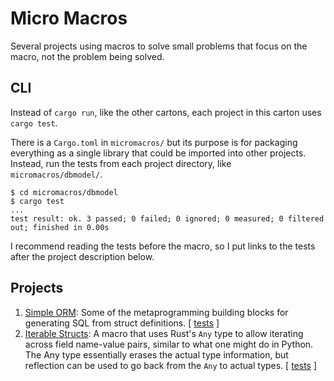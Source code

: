 # Micro Macros

Several projects using macros to solve small problems that focus on the macro, not the problem being solved.

## CLI

Instead of `cargo run`, like the other cartons, each project in this carton uses `cargo test`.

There is a `Cargo.toml` in `micromacros/` but its purpose is for packaging everything as a single library that could be imported into other projects. Instead, run the tests from each project directory, like `micromacros/dbmodel/`.

```shell
$ cd micromacros/dbmodel
$ cargo test
...
test result: ok. 3 passed; 0 failed; 0 ignored; 0 measured; 0 filtered out; finished in 0.00s
```
I recommend reading the tests before the macro, so I put links to the tests after the project description below.

## Projects

1. [Simple ORM](dbmodel/): Some of the metaprogramming building blocks for generating SQL from struct definitions. [ [tests](micromacros/dbmodel/tests/the_test.rs) ]
2. [Iterable Structs](iterable/): A macro that uses Rust's `Any` type to allow iterating across field name-value pairs, similar to what one might do in Python. The Any type essentially erases the actual type information, but reflection can be used to go back from the `Any` to actual types. [ [tests](micromacros/iterable/tests/the_test.rs) ]


